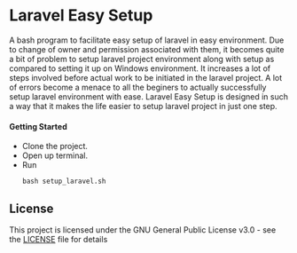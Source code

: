 Laravel Easy Setup
=============


A bash program to facilitate easy setup of laravel in easy environment. Due to change of owner and permission associated with them, it becomes quite a bit of problem to setup laravel project environment along with setup as compared to setting it up on Windows environment. It increases a lot of steps involved before actual work to be initiated in the laravel project. A lot of errors become a menace to all the beginers to actually successfully setup laravel environment with ease.
Laravel Easy Setup is designed in such a way that it makes the life easier to setup laravel project in just one step.

#### Getting Started

 - Clone the project.
 - Open up terminal.
 - Run
 	```
	bash setup_laravel.sh 	
	```   	

## License

This project is licensed under the GNU General Public License v3.0 - see the [LICENSE](LICENSE) file for details 
      
